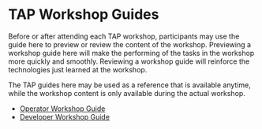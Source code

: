 # TAP Workshop Guides 

Before or after attending each TAP workshop, participants may use the guide here 
to preview or review the content of the workshop. Previewing a workshop guide here 
will make the performing of the tasks in the workshop more quickly and smoothly. 
Reviewing a workshop guide will reinforce the technologies just learned at the workshop.



The TAP guides here may be used as a reference that is available anytime, 
while the workshop content is only available during the actual workshop.

- [Operator Workshop Guide](./Developer/workshop-overview.md)
- [Developer Workshop Guide](./Operator/workshop-overview.md)
